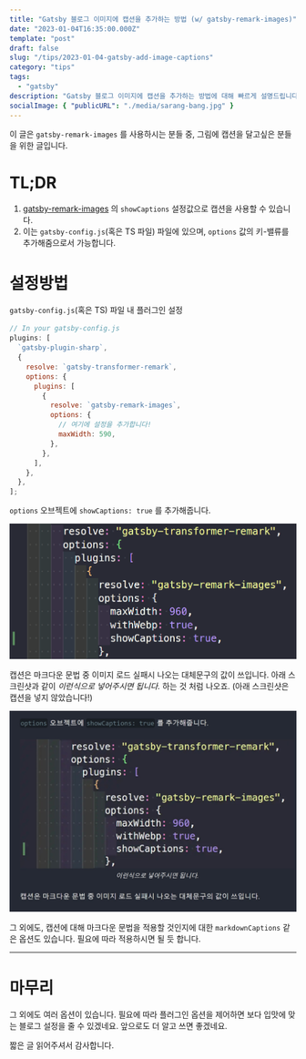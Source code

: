 ```yaml
---
title: "Gatsby 블로그 이미지에 캡션을 추가하는 방법 (w/ gatsby-remark-images)"
date: "2023-01-04T16:35:00.000Z"
template: "post"
draft: false
slug: "/tips/2023-01-04-gatsby-add-image-captions"
category: "tips"
tags:
  - "gatsby"
description: "Gatsby 블로그 이미지에 캡션을 추가하는 방법에 대해 빠르게 설명드립니다."
socialImage: { "publicURL": "./media/sarang-bang.jpg" }
---
```


이 글은 `gatsby-remark-images` 를 사용하시는 분들 중, 그림에 캡션을 달고싶은 분들을 위한 글입니다.

# TL;DR

1. [gatsby-remark-images](https://www.gatsbyjs.com/plugins/gatsby-remark-images/) 의 `showCaptions` 설정값으로 캡션을 사용할 수 있습니다.
2. 이는 `gatsby-config.js`(혹은 TS 파일) 파일에 있으며, `options` 값의 키-밸류를 추가해줌으로서 가능합니다.

# 설정방법

`gatsby-config.js`(혹은 TS) 파일 내 플러그인 설정

```javascript
// In your gatsby-config.js
plugins: [
  `gatsby-plugin-sharp`,
  {
    resolve: `gatsby-transformer-remark`,
    options: {
      plugins: [
        {
          resolve: `gatsby-remark-images`,
          options: {
            // 여기에 설정을 추가합니다!
            maxWidth: 590,
          },
        },
      ],
    },
  },
];
```

`options` 오브젝트에 `showCaptions: true` 를 추가해줍니다.

![이런식으로 넣어주시면 됩니다. `import this`](./media/01_code_example.png)

캡션은 마크다운 문법 중 이미지 로드 실패시 나오는 대체문구의 값이 쓰입니다. 아래 스크린샷과 같이 _이런식으로 넣어주시면 됩니다._ 하는 것 처럼 나오죠. (아래 스크린샷은 캡션을 넣지 않았습니다!)

![](./media/02_caption_test.jpg)

그 외에도, 캡션에 대해 마크다운 문법을 적용할 것인지에 대한 `markdownCaptions` 같은 옵션도 있습니다. 필요에 따라 적용하시면 될 듯 합니다.

---

# 마무리

그 외에도 여러 옵션이 있습니다. 필요에 따라 플러그인 옵션을 제어하면 보다 입맛에 맞는 블로그 설정을 줄 수 있겠네요. 앞으로도 더 알고 쓰면 좋겠네요.

짧은 글 읽어주셔서 감사합니다.
